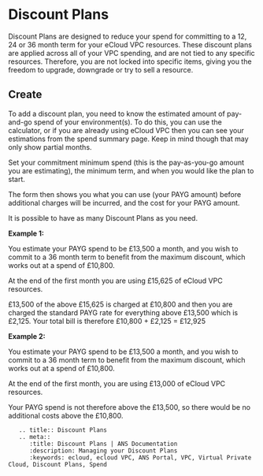 # Discount Plans
Discount Plans are designed to reduce your spend for committing to a 12, 24 or 36 month term for your eCloud VPC resources. These discount plans are applied across all of your VPC spending, and are not tied to any specific resources. Therefore, you are not locked into specific items, giving you the freedom to upgrade, downgrade or try to sell a resource.

## Create
To add a discount plan, you need to know the estimated amount of pay-and-go spend of your environment(s). To do this, you can use the calculator, or if you are already using eCloud VPC then you can see your estimations from the spend summary page. Keep in mind though that may only show partial months.

Set your commitment minimum spend (this is the pay-as-you-go amount you are estimating), the minimum term, and when you would like the plan to start.

The form then shows you what you can use (your PAYG amount) before additional charges will be incurred, and the cost for your PAYG amount.

It is possible to have as many Discount Plans as you need.

**Example 1:**

You estimate your PAYG spend to be £13,500 a month, and you wish to commit to a 36 month term to benefit from the maximum discount, which works out at a spend of £10,800.

At the end of the first month you are using £15,625 of eCloud VPC resources.

£13,500 of the above £15,625 is charged at £10,800 and then you are charged the standard PAYG rate for everything above £13,500 which is £2,125. Your total bill is therefore £10,800 + £2,125 = £12,925

**Example 2:**

You estimate your PAYG spend to be £13,500 a month, and you wish to commit to a 36 month term to benefit from the maximum discount, which works out at a spend of £10,800.

At the end of the first month, you are using £13,000 of eCloud VPC resources.

Your PAYG spend is not therefore above the £13,500, so there would be no additional costs above the £10,800.


```eval_rst
   .. title:: Discount Plans
   .. meta::
      :title: Discount Plans | ANS Documentation
      :description: Managing your Discount Plans
      :keywords: ecloud, ecloud VPC, ANS Portal, VPC, Virtual Private Cloud, Discount Plans, Spend
```